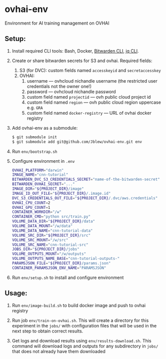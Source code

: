 # ovhai-env
Environment for AI training management on OVHAI



## Setup:

1. Install required CLI tools: Bash, Docker, [Bitwarden CLI](https://bitwarden.com/help/cli/), [jq CLI](https://stedolan.github.io/jq/).

2. Create or share bitwarden secrets for S3 and ovhai. Required fields:

   1. S3 (for DVC): custom fields named `accesskeyid` and `secretaccesskey`
   2. OVHAI:
      1. username — ovhcloud nichandle username (the restricted user credentials not the owner one!)
      2. password — ovhcloud nichandle password
      3. custom field named `projectid` — ovh public cloud project id
      4. custom field named `region` — ovh public cloud region uppercase e.g. `GRA`
      5. custom field named `docker-registry` — URL of ovhai docker registry

3. Add ovhai-env as a submodule: 

   ```bash
   $ git submodule init
   $ git submodule add git@github.com/Jblew/ovhai-env.git env
   ```

4. Run `env/bootstrap.sh`

5. Configure environment in `.env`

   ```bash
   OVHAI_PLATFORM="darwin"
   IMAGE_NAME="cnn-tutorial"
   BITWARDEN_DVC_S3_CREDENTIALS_SECRET="name-of-the-bitwarden-secret"
   BITWARDEN_OVHAI_SECRET="..."
   IMAGE_DIR="${PROJECT_DIR}/image"
   IMAGE_ID_OUT_FILE="${PROJECT_DIR}/.image.id"
   DVC_S3_CREDENTIALS_OUT_FILE="${PROJECT_DIR}/.dvc/aws.credentials"
   OVHAI_CPU_COUNT=2
   OVHAI_GPU_COUNT=1
   CONTAINER_WORKDIR="/w"
   CONTAINER_CMD="python src/train.py"
   VOLUME_DATA_DIR="${PROJECT_DIR}/data"
   VOLUME_DATA_MOUNT="/w/data"
   VOLUME_DATA_NAME="cnn-tutorial-data"
   VOLUME_SRC_DIR="${PROJECT_DIR}/src"
   VOLUME_SRC_MOUNT="/w/src"
   VOLUME_SRC_NAME="cnn-tutorial-src"
   JOBS_DIR="${PROJECT_DIR}/jobs"
   VOLUME_OUTPUTS_MOUNT="/w/outputs"
   VOLUME_OUTPUTS_NAME_BASE="cnn-tutorial-outputs-"
   PARAMSJSON_FILE="${PROJECT_DIR}/params.json"
   CONTAINER_PARAMSJSON_ENV_NAME="PARAMSJSON"
   ```

6. Run `env/setup.sh` to install and configure environment



## Usage:

1. Run `env/image-build.sh` to build docker image and push to ovhai registry

2. Run job `env/train-on-ovhai.sh`. This will create a directory for this experiment in the `jobs/` with configuration files that will be used in the next step to obtain correct results.

3. Get logs and download results using `env/results-download.sh`. This command will download logs and outputs for any subdirectory in `jobs/` that does not already have them downloaded

